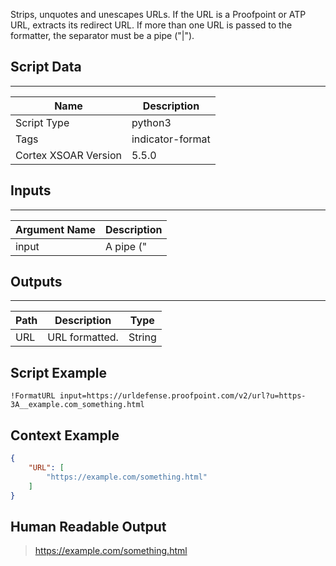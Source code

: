 Strips, unquotes and unescapes URLs. If the URL is a Proofpoint or ATP URL, extracts its redirect URL.
If more than one URL is passed to the formatter, the separator must be a pipe ("|").

## Script Data

---

| **Name** | **Description** |
| --- | --- |
| Script Type | python3 |
| Tags | indicator-format |
| Cortex XSOAR Version | 5.5.0 |

## Inputs

---

| **Argument Name** | **Description** |
| --- | --- |
| input | A pipe ("|") separated list of URL inputs. |

## Outputs

---

| **Path** | **Description** | **Type** |
| --- | --- | --- |
| URL | URL formatted. | String |


## Script Example

```!FormatURL input=https://urldefense.proofpoint.com/v2/url?u=https-3A__example.com_something.html```

## Context Example

```json
{
    "URL": [
        "https://example.com/something.html"
    ]
}
```

## Human Readable Output

><https://example.com/something.html>
